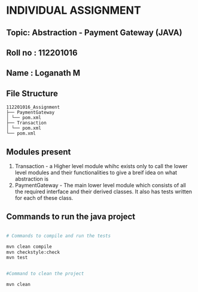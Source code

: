 # INDIVIDUAL ASSIGNMENT

## Topic: Abstraction - Payment Gateway (JAVA)

## Roll no : 112201016

## Name : Loganath M

## File Structure
```tree
112201016_Assignment
├── PaymentGateway
│ └── pom.xml
├── Transaction
│ └── pom.xml
└── pom.xml
```
## Modules present
1. Transaction - a Higher level module whihc exists only to call the lower level modules and their functionalities to give a breif idea on what abstraction is
2. PaymentGateway - The main lower level module which consists of all the required interface and their derived classes. It also has tests written for each of these class.

## Commands to run the java project
```bash

# Commands to compile and run the tests

mvn clean compile
mvn checkstyle:check
mvn test

```

```bash

#Command to clean the project

mvn clean
```
